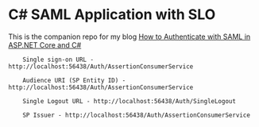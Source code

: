 # C# SAML Application with SLO

This is the companion repo for my blog [How to Authenticate with SAML in ASP.NET Core and C#](https://developer.okta.com/blog/2020/10/23/how-to-authenticate-with-saml-in-aspnet-core-and-csharp)


```	
	Single sign-on URL - http://localhost:56438/Auth/AssertionConsumerService
```

```	
	Audience URI (SP Entity ID) - http://localhost:56438/Auth/AssertionConsumerService
```

```	
	Single Logout URL - http://localhost:56438/Auth/SingleLogout
```

```	
	SP Issuer - http://localhost:56438/Auth/AssertionConsumerService
```
